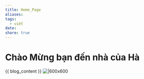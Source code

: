 ```yaml
---
title: Home_Page
aliases: 
tags:
  - viết
date: 
share: true
---
```


# Chào Mừng bạn đến nhà của Hà
{{ blog_content }}
![|600x600](https://i.imgur.com/d8aJSIo.png)


